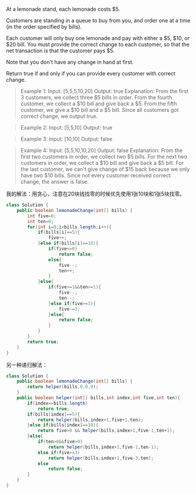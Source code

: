 At a lemonade stand, each lemonade costs $5. 

Customers are standing in a queue to buy from you, and order one at a time (in the order specified by bills).

Each customer will only buy one lemonade and pay with either a $5, $10, or $20 bill.  You must provide the correct change to each customer, so that the net transaction is that the customer pays $5.

Note that you don't have any change in hand at first.

Return true if and only if you can provide every customer with correct change.

 

>Example 1:
Input: [5,5,5,10,20]
Output: true
Explanation: 
From the first 3 customers, we collect three $5 bills in order.
From the fourth customer, we collect a $10 bill and give back a $5.
From the fifth customer, we give a $10 bill and a $5 bill.
Since all customers got correct change, we output true.

>Example 2:
Input: [5,5,10]
Output: true

>Example 3:
Input: [10,10]
Output: false

>Example 4:
Input: [5,5,10,10,20]
Output: false
Explanation: 
From the first two customers in order, we collect two $5 bills.
For the next two customers in order, we collect a $10 bill and give back a $5 bill.
For the last customer, we can't give change of $15 back because we only have two $10 bills.
Since not every customer received correct change, the answer is false.

我的解法：用贪心，注意在20块钱找零的时候优先使用1张10块和1张5块找零。

```java
class Solution {
    public boolean lemonadeChange(int[] bills) {
        int five=0;
        int ten=0;
        for(int i=0;i<bills.length;i++){
            if(bills[i]==5){
                five++;
            }else if(bills[i]==10){
                if(five<=0)
                    return false;
                else{
                    five--;
                    ten++;
                }
            }else{
                if(five>=1&&ten>=1){
                    five--;
                    ten--;
                }else if(five>=3){
                    five-=3;
                }else{
                    return false;
                }
            }
        }
        return true;
    }
}
```

另一种递归解法：

```java
class Solution {
    public boolean lemonadeChange(int[] bills) {
        return helper(bills,0,0,0);
    }
    public boolean helper(int[] bills,int index,int five,int ten){
        if(index==bills.length)
            return true;
        if(bills[index]==5){
            return helper(bills,index+1,five+1,ten);
        }else if(bills[index]==10){
            return five>0 && helper(bills,index+1,five-1,ten+1);
        }else{
            if(ten>0&&five>0)
                return helper(bills,index+1,five-1,ten-1);
            else if(five>=3)
                return helper(bills,index+1,five-3,ten);
            else
                return false;
        }        
    }
}
```
